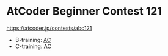 # AtCoder Beginner Contest 121

https://atcoder.jp/contests/abc121

- B-training: [AC](https://atcoder.jp/contests/abc121/submissions/33883541)
- C-training: [AC](https://atcoder.jp/contests/abc121/submissions/35954603)
